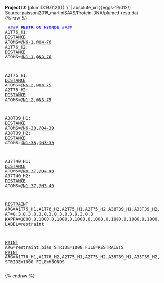 **Project ID:** [plumID:19.012]({{ '/' | absolute_url }}eggs-19/012/)  
Source: paissoni2019_martiniSAXS/Protein-DNA/plumed-restr.dat  
{% raw %}<pre>
<span style="color:blue">#### RESTR ON HBONDS ####</span>
A1T76_H1: <a href="https://plumed.github.io/doc-master/user-doc/html/_d_i_s_t_a_n_c_e.html">DISTANCE</a> ATOMS=@<a href="https://plumed.github.io/doc-master/user-doc/html/_m_o_l_i_n_f_o.html">N6-1</a>,@<a href="https://plumed.github.io/doc-master/user-doc/html/_m_o_l_i_n_f_o.html">O4-76</a>
A1T76_H2: <a href="https://plumed.github.io/doc-master/user-doc/html/_d_i_s_t_a_n_c_e.html">DISTANCE</a> ATOMS=@<a href="https://plumed.github.io/doc-master/user-doc/html/_m_o_l_i_n_f_o.html">N1-1</a>,@<a href="https://plumed.github.io/doc-master/user-doc/html/_m_o_l_i_n_f_o.html">N3-76</a>

A2T75_H1: <a href="https://plumed.github.io/doc-master/user-doc/html/_d_i_s_t_a_n_c_e.html">DISTANCE</a> ATOMS=@<a href="https://plumed.github.io/doc-master/user-doc/html/_m_o_l_i_n_f_o.html">N6-2</a>,@<a href="https://plumed.github.io/doc-master/user-doc/html/_m_o_l_i_n_f_o.html">O4-75</a>
A2T75_H2: <a href="https://plumed.github.io/doc-master/user-doc/html/_d_i_s_t_a_n_c_e.html">DISTANCE</a> ATOMS=@<a href="https://plumed.github.io/doc-master/user-doc/html/_m_o_l_i_n_f_o.html">N1-2</a>,@<a href="https://plumed.github.io/doc-master/user-doc/html/_m_o_l_i_n_f_o.html">N3-75</a>


A38T39_H1: <a href="https://plumed.github.io/doc-master/user-doc/html/_d_i_s_t_a_n_c_e.html">DISTANCE</a> ATOMS=@<a href="https://plumed.github.io/doc-master/user-doc/html/_m_o_l_i_n_f_o.html">N6-38</a>,@<a href="https://plumed.github.io/doc-master/user-doc/html/_m_o_l_i_n_f_o.html">O4-39</a>
A38T39_H2: <a href="https://plumed.github.io/doc-master/user-doc/html/_d_i_s_t_a_n_c_e.html">DISTANCE</a> ATOMS=@<a href="https://plumed.github.io/doc-master/user-doc/html/_m_o_l_i_n_f_o.html">N1-38</a>,@<a href="https://plumed.github.io/doc-master/user-doc/html/_m_o_l_i_n_f_o.html">N3-39</a>

A37T40_H1: <a href="https://plumed.github.io/doc-master/user-doc/html/_d_i_s_t_a_n_c_e.html">DISTANCE</a> ATOMS=@<a href="https://plumed.github.io/doc-master/user-doc/html/_m_o_l_i_n_f_o.html">N6-37</a>,@<a href="https://plumed.github.io/doc-master/user-doc/html/_m_o_l_i_n_f_o.html">O4-40</a>
A37T40_H2: <a href="https://plumed.github.io/doc-master/user-doc/html/_d_i_s_t_a_n_c_e.html">DISTANCE</a> ATOMS=@<a href="https://plumed.github.io/doc-master/user-doc/html/_m_o_l_i_n_f_o.html">N1-37</a>,@<a href="https://plumed.github.io/doc-master/user-doc/html/_m_o_l_i_n_f_o.html">N3-40</a>


<a href="https://plumed.github.io/doc-master/user-doc/html/_r_e_s_t_r_a_i_n_t.html">RESTRAINT</a> ARG=A1T76_H1,A1T76_H2,A2T75_H1,A2T75_H2,A38T39_H1,A38T39_H2,A37T40_H1,A37T40_H2 AT=0.3,0.3,0.3,0.3,0.3,0.3,0.3,0.3 KAPPA=1000.0,1000.0,1000.0,1000.0,1000.0,1000.0,1000.0,1000.0 LABEL=restraint

<a href="https://plumed.github.io/doc-master/user-doc/html/_p_r_i_n_t.html">PRINT</a> ARG=restraint.bias STRIDE=1000 FILE=RESTRAINTS
<a href="https://plumed.github.io/doc-master/user-doc/html/_p_r_i_n_t.html">PRINT</a> ARG=A1T76_H1,A1T76_H2,A2T75_H1,A2T75_H2,A38T39_H1,A38T39_H2,A37T40_H1,A37T40_H2 STRIDE=1000 FILE=HBONDS
</pre>{% endraw %}
